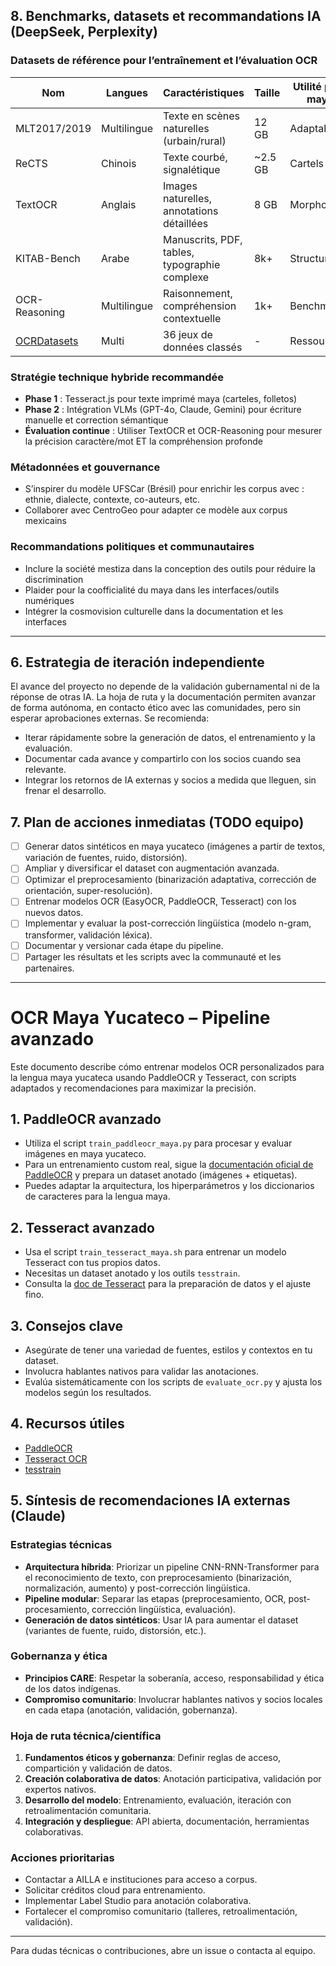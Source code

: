 ## 8. Benchmarks, datasets et recommandations IA (DeepSeek, Perplexity)

### Datasets de référence pour l’entraînement et l’évaluation OCR
| Nom                  | Langues      | Caractéristiques                                 | Taille   | Utilité pour maya |
|----------------------|-------------|--------------------------------------------------|----------|-------------------|
| MLT2017/2019         | Multilingue  | Texte en scènes naturelles (urbain/rural)         | 12 GB    | Adaptable         |
| ReCTS                | Chinois      | Texte courbé, signalétique                       | ~2.5 GB  | Cartels           |
| TextOCR              | Anglais      | Images naturelles, annotations détaillées         | 8 GB     | Morphologie       |
| KITAB-Bench          | Arabe        | Manuscrits, PDF, tables, typographie complexe     | 8k+      | Structure         |
| OCR-Reasoning        | Multilingue  | Raisonnement, compréhension contextuelle          | 1k+      | Benchmark         |
| [OCRDatasets](https://github.com/xinke-wang/OCRDatasets) | Multi | 36 jeux de données classés                       | -        | Ressources        |

### Stratégie technique hybride recommandée
- **Phase 1** : Tesseract.js pour texte imprimé maya (carteles, folletos)
- **Phase 2** : Intégration VLMs (GPT-4o, Claude, Gemini) pour écriture manuelle et correction sémantique
- **Évaluation continue** : Utiliser TextOCR et OCR-Reasoning pour mesurer la précision caractère/mot ET la compréhension profonde

### Métadonnées et gouvernance
- S’inspirer du modèle UFSCar (Brésil) pour enrichir les corpus avec : ethnie, dialecte, contexte, co-auteurs, etc.
- Collaborer avec CentroGeo pour adapter ce modèle aux corpus mexicains

### Recommandations politiques et communautaires
- Inclure la société mestiza dans la conception des outils pour réduire la discrimination
- Plaider pour la coofficialité du maya dans les interfaces/outils numériques
- Intégrer la cosmovision culturelle dans la documentation et les interfaces

---
## 6. Estrategia de iteración independiente

El avance del proyecto no depende de la validación gubernamental ni de la réponse de otras IA. La hoja de ruta y la documentación permiten avanzar de forma autónoma, en contacto ético avec las comunidades, pero sin esperar aprobaciones externas. Se recomienda:
- Iterar rápidamente sobre la generación de datos, el entrenamiento y la evaluación.
- Documentar cada avance y compartirlo con los socios cuando sea relevante.
- Integrar los retornos de IA externas y socios a medida que lleguen, sin frenar el desarrollo.

## 7. Plan de acciones inmediatas (TODO equipo)

- [ ] Generar datos sintéticos en maya yucateco (imágenes a partir de textos, variación de fuentes, ruido, distorsión).
- [ ] Ampliar y diversificar el dataset con augmentación avanzada.
- [ ] Optimizar el preprocesamiento (binarización adaptativa, corrección de orientación, super-resolución).
- [ ] Entrenar modelos OCR (EasyOCR, PaddleOCR, Tesseract) con los nuevos datos.
- [ ] Implementar y evaluar la post-corrección lingüística (modelo n-gram, transformer, validación léxica).
- [ ] Documentar y versionar cada étape du pipeline.
- [ ] Partager les résultats et les scripts avec la communauté et les partenaires.

---
# OCR Maya Yucateco – Pipeline avanzado

Este documento describe cómo entrenar modelos OCR personalizados para la lengua maya yucateca usando PaddleOCR y Tesseract, con scripts adaptados y recomendaciones para maximizar la precisión.

## 1. PaddleOCR avanzado
- Utiliza el script `train_paddleocr_maya.py` para procesar y evaluar imágenes en maya yucateco.
- Para un entrenamiento custom real, sigue la [documentación oficial de PaddleOCR](https://github.com/PaddlePaddle/PaddleOCR/blob/release/2.7/doc/doc_en/recognition_en.md) y prepara un dataset anotado (imágenes + etiquetas).
- Puedes adaptar la arquitectura, los hiperparámetros y los diccionarios de caracteres para la lengua maya.

## 2. Tesseract avanzado
- Usa el script `train_tesseract_maya.sh` para entrenar un modelo Tesseract con tus propios datos.
- Necesitas un dataset anotado y los outils `tesstrain`.
- Consulta la [doc de Tesseract](https://tesseract-ocr.github.io/tessdoc/TrainingTesseract-4.00.html) para la preparación de datos y el ajuste fino.

## 3. Consejos clave
- Asegúrate de tener una variedad de fuentes, estilos y contextos en tu dataset.
- Involucra hablantes nativos para validar las anotaciones.
- Evalúa sistemáticamente con los scripts de `evaluate_ocr.py` y ajusta los modelos según los resultados.

## 4. Recursos útiles
- [PaddleOCR](https://github.com/PaddlePaddle/PaddleOCR)
- [Tesseract OCR](https://github.com/tesseract-ocr/tesseract)
- [tesstrain](https://github.com/tesseract-ocr/tesstrain)


## 5. Síntesis de recomendaciones IA externas (Claude)

### Estrategias técnicas
- **Arquitectura híbrida**: Priorizar un pipeline CNN-RNN-Transformer para el reconocimiento de texto, con preprocesamiento (binarización, normalización, aumento) y post-corrección lingüística.
- **Pipeline modular**: Separar las etapas (preprocesamiento, OCR, post-procesamiento, corrección lingüística, evaluación).
- **Generación de datos sintéticos**: Usar IA para aumentar el dataset (variantes de fuente, ruido, distorsión, etc.).

### Gobernanza y ética
- **Principios CARE**: Respetar la soberanía, acceso, responsabilidad y ética de los datos indígenas.
- **Compromiso comunitario**: Involucrar hablantes nativos y socios locales en cada etapa (anotación, validación, gobernanza).

### Hoja de ruta técnica/científica
1. **Fundamentos éticos y gobernanza**: Definir reglas de acceso, compartición y validación de datos.
2. **Creación colaborativa de datos**: Anotación participativa, validación por expertos nativos.
3. **Desarrollo del modelo**: Entrenamiento, evaluación, iteración con retroalimentación comunitaria.
4. **Integración y despliegue**: API abierta, documentación, herramientas colaborativas.

### Acciones prioritarias
- Contactar a AILLA e instituciones para acceso a corpus.
- Solicitar créditos cloud para entrenamiento.
- Implementar Label Studio para anotación colaborativa.
- Fortalecer el compromiso comunitario (talleres, retroalimentación, validación).

---

Para dudas técnicas o contribuciones, abre un issue o contacta al equipo.
